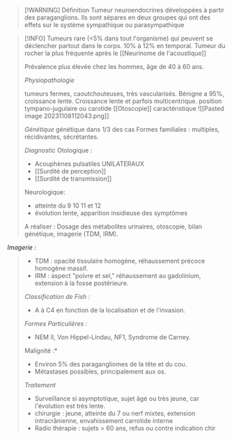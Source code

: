 
>[!WARNING] Définition
>Tumeur neuroendocrines développées à partir des paraganglions. Ils sont sépares en deux groupes qui ont des effets sur le système sympathique ou parasympathique

>[!INFO]
>Tumeurs rare (<5% dans tout l'organisme) qui peuvent se déclencher partout dans le corps. 10% à 12% en temporal. Tumeur du rocher la plus fréquente après le [[Neurinome de l'acoustique]]
>
>Prévalence plus élevée chez les hommes, âge de 40 à 60 ans.
>
>*Physiopathologie*
>
>tumeurs fermes, caoutchouteuses, très vascularisés. Bénigne a 95%, croissance lente.
> Croissance lente et parfois multicentrique.
>position tympano-jugulaire ou carotide
>[[Otoscopie]] caractéristique 
>![[Pasted image 20231108112043.png]]
>
>*Génétique*
>génétique dans 1/3 des cas
>Formes familiales : multiples, récidivantes, sécrétantes.
>
>*Diagnostic*
>Otologique :
>- Acouphènes pulsatiles UNILATERAUX
>- [[Surdité de perception]] 
>- [[Surdité de transmission]] 
>  
>  Neurologique: 
>  - atteinte du 9 10 11 et 12
>  - évolution lente, apparition insidieuse des symptômes 
>
>A réaliser : Dosage des métabolites urinaires, otoscopie, bilan génétique, imagerie (TDM, IRM).
>
>
>
*Imagerie :*
>
>- TDM : opacité tissulaire homogène, réhaussement précoce homogène massif.
>- IRM : aspect "poivre et sel," réhaussement au gadolinium, extension à la fosse postérieure.
>
>*Classification de Fish :*
>
>- A à C4 en fonction de la localisation et de l'invasion.
>
>*Formes Particulières :*
>
>- NEM II, Von Hippel-Lindau, NF1, Syndrome de Carney.
>
>Malignité :*
>
>- Environ 5% des paragangliomes de la tête et du cou.
>- Métastases possibles, principalement aux os.
>
>
>
>
>
>
>*Traitement*
>
>- Surveillance si asymptotique, sujet âgé ou très jeune, car l'évolution est très lente.
>- chirurgie : jeune, atteinte du 7 ou nerf mixtes, extension intracrânienne, envahissement carrotide interne 
>- Radio thérapie  : sujets > 60 ans, refus ou contre indication chir




